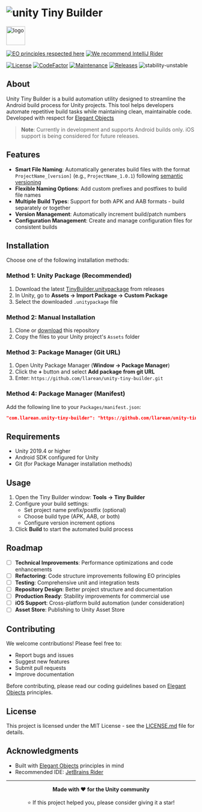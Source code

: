 # ![unity](https://img.shields.io/badge/Unity-100000?style=for-the-badge&logo=unity&logoColor=white)  Tiny Builder

<img alt="logo" src="https://www.objectionary.com/cactus.svg" height="50px" />  

[![EO principles respected here](https://www.elegantobjects.org/badge.svg)](https://www.elegantobjects.org)
[![We recommend IntelliJ Rider](https://www.elegantobjects.org/intellij-idea.svg)](https://www.jetbrains.com/rider/)

[![License](https://img.shields.io/badge/license-MIT-green.svg)](https://github.com/LLarean/unity-tiny-builder/blob/main/LICENSE)
[![CodeFactor](https://www.codefactor.io/repository/github/llarean/unity-tiny-builder/badge)](https://www.codefactor.io/repository/github/llarean/unity-tiny-builder)
[![Maintenance](https://img.shields.io/badge/Maintained%3F-yes-green.svg)](https://github.com/llarean/unity-tiny-builder/graphs/commit-activity)
[![Releases](https://img.shields.io/github/v/release/llarean/unity-tiny-builder)](https://github.com/llarean/unity-tiny-builder/releases)
![stability-unstable](https://img.shields.io/badge/stability-unstable-red.svg)

## About

Unity Tiny Builder is a build automation utility designed to streamline the Android build process for Unity projects. This tool helps developers automate repetitive build tasks while maintaining clean, maintainable code. Developed with respect for [Elegant Objects](https://www.elegantobjects.org/)

> **Note**: Currently in development and supports Android builds only. iOS support is being considered for future releases.

## Features

- **Smart File Naming**: Automatically generates build files with the format `ProjectName_[version]` (e.g., `ProjectName_1.0.1`) following [semantic versioning](https://semver.org/)
- **Flexible Naming Options**: Add custom prefixes and postfixes to build file names
- **Multiple Build Types**: Support for both APK and AAB formats - build separately or together
- **Version Management**: Automatically increment build/patch numbers
- **Configuration Management**: Create and manage configuration files for consistent builds

## Installation

Choose one of the following installation methods:

### Method 1: Unity Package (Recommended)
1. Download the latest [TinyBuilder.unitypackage](https://github.com/llarean/unity-tiny-builder/releases) from releases
2. In Unity, go to **Assets → Import Package → Custom Package**
3. Select the downloaded `.unitypackage` file

### Method 2: Manual Installation
1. Clone or [download](https://github.com/llarean/unity-tiny-builder/archive/master.zip) this repository
2. Copy the files to your Unity project's `Assets` folder

### Method 3: Package Manager (Git URL)
1. Open Unity Package Manager (**Window → Package Manager**)
2. Click the **+** button and select **Add package from git URL**
3. Enter: `https://github.com/llarean/unity-tiny-builder.git`

### Method 4: Package Manager (Manifest)
Add the following line to your `Packages/manifest.json`:
```json
"com.llarean.unity-tiny-builder": "https://github.com/llarean/unity-tiny-builder.git"
```

## Requirements

- Unity 2019.4 or higher
- Android SDK configured for Unity
- Git (for Package Manager installation methods)

## Usage

1. Open the Tiny Builder window: **Tools → Tiny Builder**
2. Configure your build settings:
   - Set project name prefix/postfix (optional)
   - Choose build type (APK, AAB, or both)
   - Configure version increment options
3. Click **Build** to start the automated build process

## Roadmap

- [ ] **Technical Improvements**: Performance optimizations and code enhancements
- [ ] **Refactoring**: Code structure improvements following EO principles
- [ ] **Testing**: Comprehensive unit and integration tests
- [ ] **Repository Design**: Better project structure and documentation
- [ ] **Production Ready**: Stability improvements for commercial use
- [ ] **iOS Support**: Cross-platform build automation (under consideration)
- [ ] **Asset Store**: Publishing to Unity Asset Store

## Contributing

We welcome contributions! Please feel free to:
- Report bugs and issues
- Suggest new features
- Submit pull requests
- Improve documentation

Before contributing, please read our coding guidelines based on [Elegant Objects](https://www.elegantobjects.org/) principles.

## License

This project is licensed under the MIT License - see the [LICENSE.md]([LICENSE.md](https://github.com/LLarean/unity-tiny-builder?tab=MIT-1-ov-file)) file for details.

## Acknowledgments

- Built with [Elegant Objects](https://www.elegantobjects.org/) principles in mind
- Recommended IDE: [JetBrains Rider](https://www.jetbrains.com/rider/)


---

<div align="center">
  <strong>Made with ❤️ for the Unity community</strong>
  <br><br>
  ⭐ If this project helped you, please consider giving it a star!
</div>
